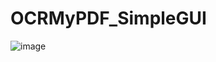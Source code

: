 # OCRMyPDF_SimpleGUI

![image](https://github.com/Femtometer/OCRMyPDF_SimpleGUI/assets/5461891/9bcd010e-e221-4a65-9b43-ad21b44fd5bc)
